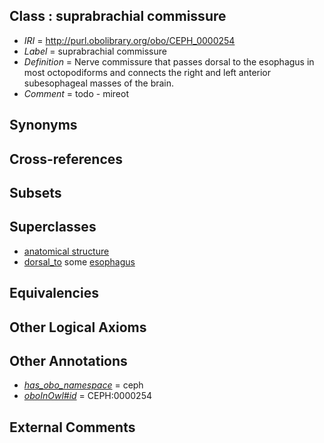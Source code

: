 
## Class : suprabrachial commissure

 * *IRI* = http://purl.obolibrary.org/obo/CEPH_0000254
 * *Label* = suprabrachial commissure
 * *Definition* = Nerve commissure that passes dorsal to the esophagus in most octopodiforms and connects the right and left anterior subesophageal masses of the brain.
 * *Comment* = todo - mireot

## Synonyms


## Cross-references


## Subsets


## Superclasses

 * [anatomical structure](../../UBERON/61/UBERON_0000061.md)
 * [dorsal_to](../../ceph#dorsal/to/ceph#dorsal_to.md) some [esophagus](../../UBERON/43/UBERON_0001043.md)

## Equivalencies


## Other Logical Axioms


## Other Annotations

 * *[has_obo_namespace](../../ce/oboInOwl#hasOBONamespace.md)* = ceph
 * *[oboInOwl#id](../../id/oboInOwl#id.md)* = CEPH:0000254

## External Comments

